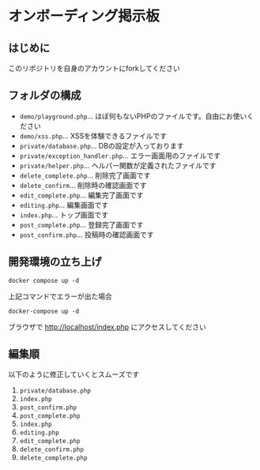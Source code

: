 # オンボーディング掲示板

## はじめに

このリポジトリを自身のアカウントにforkしてください

## フォルダの構成

- `demo/playground.php`... ほぼ何もないPHPのファイルです。自由にお使いください
- `demo/xss.php`... XSSを体験できるファイルです
- `private/database.php`... DBの設定が入っております
- `private/exception_handler.php`... エラー画面用のファイルです
- `private/helper.php`... ヘルパー関数が定義されたファイルです
- `delete_complete.php`... 削除完了画面です
- `delete_confirm`... 削除時の確認画面です
- `edit_complete.php`... 編集完了画面です
- `editing.php`... 編集画面です
- `index.php`... トップ画面です
- `post_complete.php`... 登録完了画面です
- `post_confirm.php`... 投稿時の確認画面です

## 開発環境の立ち上げ

```shell
docker compose up -d
```

上記コマンドでエラーが出た場合

```shell
docker-compose up -d
```

ブラウザで [http://localhost/index.php](http://localhost/index.php) にアクセスしてください

## 編集順

以下のように修正していくとスムーズです

1. `private/database.php`
2. `index.php`
3. `post_confirm.php`
4. `post_complete.php`
5. `index.php`
6. `editing.php`
7. `edit_complete.php`
8. `delete_confirm.php`
9. `delete_complete.php`
